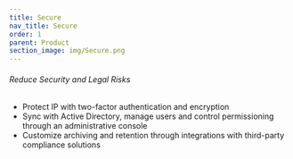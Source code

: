 ```yaml
---
title: Secure
nav_title: Secure
order: 1
parent: Product
section_image: img/Secure.png
---
```



###### Reduce Security and Legal Risks

* Protect IP with two-factor authentication and encryption
* Sync with Active Directory, manage users and control permissioning through an administrative console
* Customize archiving and retention through integrations with third-party compliance solutions